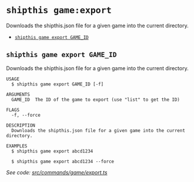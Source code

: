 `shipthis game:export`
======================

Downloads the shipthis.json file for a given game into the current directory.

* [`shipthis game export GAME_ID`](#shipthis-game-export-game_id)

## `shipthis game export GAME_ID`

Downloads the shipthis.json file for a given game into the current directory.

```
USAGE
  $ shipthis game export GAME_ID [-f]

ARGUMENTS
  GAME_ID  The ID of the game to export (use "list" to get the ID)

FLAGS
  -f, --force

DESCRIPTION
  Downloads the shipthis.json file for a given game into the current directory.

EXAMPLES
  $ shipthis game export abcd1234

  $ shipthis game export abcd1234 --force
```

_See code: [src/commands/game/export.ts](https://gitlab.com/shipthis.cc/shipthis-cli/blob/v0.0.8/src/commands/game/export.ts)_
